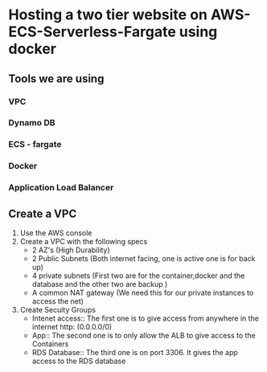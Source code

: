 # Hosting a two tier website on AWS-ECS-Serverless-Fargate using docker
## Tools we are using
### VPC
### Dynamo DB
### ECS - fargate
### Docker
### Application Load Balancer
## Create a VPC
1. Use the AWS console
2. Create a VPC with the following specs
   - 2 AZ's (High Durability)
   - 2 Public Subnets (Both internet facing, one is active one is for back up)
   - 4 private subnets (First two are for the container,docker and the database and the other two are backup )
   - A common NAT gateway (We need this for our private instances to access the net)
3. Create Secuity Groups
   - Intenet access:: The first one is to give access from anywhere in the internet http: (0.0.0.0/0)
   - App:: The second one is to only allow the ALB to give access to the Containers
   - RDS Database:: The third one is on port 3306. It gives the app access to the RDS database
